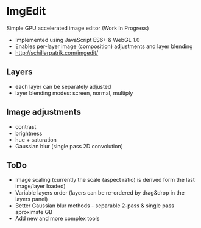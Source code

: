 # ImgEdit
Simple GPU accelerated image editor (Work In Progress)
- Implemented using JavaScript ES6+ & WebGL 1.0
- Enables per-layer image (composition) adjustments and layer blending
- http://schillerpatrik.com/imgedit/

## Layers
- each layer can be separately adjusted
- layer blending modes: screen, normal, multiply

## Image adjustments
- contrast
- brightness
- hue + saturation
- Gaussian blur (single pass 2D convolution)

## ToDo
- Image scaling (currently the scale (aspect ratio) is derived form the last image/layer loaded)
- Variable layers order (layers can be re-ordered by drag&drop in the layers panel)
- Better Gaussian blur methods - separable 2-pass & single pass aproximate GB
- Add new  and more complex tools
